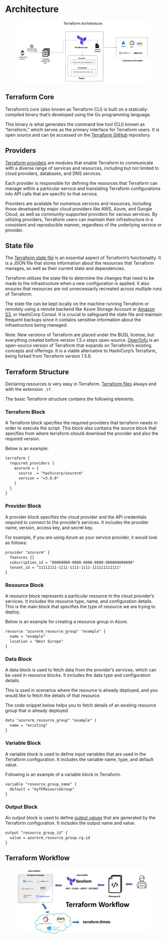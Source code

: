 # Architecture

<figure><img src="../.gitbook/assets/image (6).png" alt=""><figcaption></figcaption></figure>

## Terraform Core

Terraform’s core (also known as Terraform CLI) is built on a statically-compiled binary that’s developed using the Go programming language.

This binary is what generates the command line tool (CLI) known as “terraform,” which serves as the primary interface for Terraform users. It is open source and can be accessed on the [Terraform GitHub](https://spacelift.io/blog/terraform-github) repository.

## Providers

[Terraform providers](https://spacelift.io/blog/terraform-providers) are modules that enable Terraform to communicate with a diverse range of services and resources, including but not limited to cloud providers, databases, and DNS services.&#x20;

Each provider is responsible for defining the resources that Terraform can manage within a particular service and translating Terraform configurations into API calls that are specific to that service.

Providers are available for numerous services and resources, including those developed by major cloud providers like AWS, Azure, and Google Cloud, as well as community-supported providers for various services. By utilizing providers, Terraform users can maintain their infrastructure in a consistent and reproducible manner, regardless of the underlying service or provider.&#x20;

## State file

The [Terraform state file](https://spacelift.io/blog/terraform-state) is an essential aspect of Terraform’s functionality. It is a JSON file that stores information about the resources that Terraform manages, as well as their current state and dependencies.&#x20;

Terraform utilizes the state file to determine the changes that need to be made to the infrastructure when a new configuration is applied. It also ensures that resources are not unnecessarily recreated across multiple runs of Terraform.&#x20;

The state file can be kept locally on the machine running Terraform or remotely using a remote backend like Azure Storage Account or [Amazon S3](https://spacelift.io/blog/terraform-s3-backend), or HashiCorp Consul. It is crucial to safeguard the state file and maintain frequent backups since it contains sensitive information about the infrastructure being managed.

Note: New versions of Terraform are placed under the BUSL license, but everything created before version 1.5.x stays open-source. [OpenTofu](https://opentofu.org/) is an open-source version of Terraform that expands on Terraform’s existing concepts and offerings. It is a viable alternative to HashiCorp’s Terraform, being forked from Terraform version 1.5.6.

## Terraform Structure

Declaring resources is very easy in Terraform. [Terraform files](https://spacelift.io/blog/terraform-files) always end with the extension `.tf`.

The basic Terraform structure contains the following elements.

### Terraform Block

A Terraform block specifies the required providers that terraform needs in order to execute the script. This block also contains the source block that specifies from where terraform should download the provider and also the required version.

Below is an example:

```hcl
terraform { 
  required_providers { 
    azurerm = { 
      source  = "hashicorp/azurerm" 
      version = "=3.0.0" 
    } 
  } 
}
```

### Provider Block

A provider block specifies the cloud provider and the API credentials required to connect to the provider’s services. It includes the provider name, version, access key, and secret key.

For example, if you are using Azure as your service provider, it would look as follows:

```hcl
provider "azurerm" {
  features {}
  subscription_id = "00000000-0000-0000-0000-000000000000"
  tenant_id = "11111111-1111-1111-1111-111111111111"
}
```

### Resource Block

A resource block represents a particular resource in the cloud provider’s services. It includes the resource type, name, and configuration details. This is the main block that specifies the type of resource we are trying to deploy.

Below is an example for creating a resource group in Azure.

```hcl
resource "azurerm_resource_group" "example" { 
  name = "example" 
  location = "West Europe" 
}
```

### Data Block

A data block is used to fetch data from the provider’s services, which can be used in resource blocks. It includes the data type and configuration details.

This is used in scenarios where the resource is already deployed, and you would like to fetch the details of that resource.

The code snippet below helps you to fetch details of an existing resource group that is already deployed.

```hcl
data "azurerm_resource_group" "example" { 
  name = "existing" 
}
```

### Variable Block

A variable block is used to define input variables that are used in the Terraform configuration. It includes the variable name, type, and default value.

Following is an example of a variable block in Terraform.

```hcl
variable "resource_group_name" {
  default = "myTFResourceGroup"
}
```

### Output Block

An output block is used to define [output values](https://spacelift.io/blog/terraform-output) that are generated by the Terraform configuration. It includes the output name and value.

```hcl
output "resource_group_id" {
  value = azurerm_resource_group.rg.id
}
```

## Terraform Workflow

<figure><img src="../.gitbook/assets/image (7).png" alt=""><figcaption></figcaption></figure>
